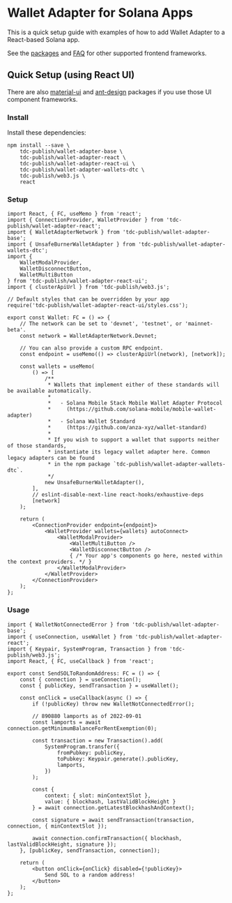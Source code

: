 # Wallet Adapter for Solana Apps

This is a quick setup guide with examples of how to add Wallet Adapter to a React-based Solana app.

See the [packages](https://github.com/duthanhdl97/tdc-wallet-adapter/blob/master/PACKAGES.md) and [FAQ](https://github.com/duthanhdl97/tdc-wallet-adapter/blob/master/FAQ.md) for other supported frontend frameworks.

## Quick Setup (using React UI)

There are also [material-ui](https://github.com/duthanhdl97/tdc-wallet-adapter/tree/master/packages/ui/material-ui) and [ant-design](https://github.com/duthanhdl97/tdc-wallet-adapter/tree/master/packages/ui/ant-design) packages if you use those UI component frameworks.

### Install

Install these dependencies:

```shell
npm install --save \
    tdc-publish/wallet-adapter-base \
    tdc-publish/wallet-adapter-react \
    tdc-publish/wallet-adapter-react-ui \
    tdc-publish/wallet-adapter-wallets-dtc \
    tdc-publish/web3.js \
    react
```

### Setup

```tsx
import React, { FC, useMemo } from 'react';
import { ConnectionProvider, WalletProvider } from 'tdc-publish/wallet-adapter-react';
import { WalletAdapterNetwork } from 'tdc-publish/wallet-adapter-base';
import { UnsafeBurnerWalletAdapter } from 'tdc-publish/wallet-adapter-wallets-dtc';
import {
    WalletModalProvider,
    WalletDisconnectButton,
    WalletMultiButton
} from 'tdc-publish/wallet-adapter-react-ui';
import { clusterApiUrl } from 'tdc-publish/web3.js';

// Default styles that can be overridden by your app
require('tdc-publish/wallet-adapter-react-ui/styles.css');

export const Wallet: FC = () => {
    // The network can be set to 'devnet', 'testnet', or 'mainnet-beta'.
    const network = WalletAdapterNetwork.Devnet;

    // You can also provide a custom RPC endpoint.
    const endpoint = useMemo(() => clusterApiUrl(network), [network]);

    const wallets = useMemo(
        () => [
            /**
             * Wallets that implement either of these standards will be available automatically.
             *
             *   - Solana Mobile Stack Mobile Wallet Adapter Protocol
             *     (https://github.com/solana-mobile/mobile-wallet-adapter)
             *   - Solana Wallet Standard
             *     (https://github.com/anza-xyz/wallet-standard)
             *
             * If you wish to support a wallet that supports neither of those standards,
             * instantiate its legacy wallet adapter here. Common legacy adapters can be found
             * in the npm package `tdc-publish/wallet-adapter-wallets-dtc`.
             */
            new UnsafeBurnerWalletAdapter(),
        ],
        // eslint-disable-next-line react-hooks/exhaustive-deps
        [network]
    );

    return (
        <ConnectionProvider endpoint={endpoint}>
            <WalletProvider wallets={wallets} autoConnect>
                <WalletModalProvider>
                    <WalletMultiButton />
                    <WalletDisconnectButton />
                    { /* Your app's components go here, nested within the context providers. */ }
                </WalletModalProvider>
            </WalletProvider>
        </ConnectionProvider>
    );
};
```

### Usage

```tsx
import { WalletNotConnectedError } from 'tdc-publish/wallet-adapter-base';
import { useConnection, useWallet } from 'tdc-publish/wallet-adapter-react';
import { Keypair, SystemProgram, Transaction } from 'tdc-publish/web3.js';
import React, { FC, useCallback } from 'react';

export const SendSOLToRandomAddress: FC = () => {
    const { connection } = useConnection();
    const { publicKey, sendTransaction } = useWallet();

    const onClick = useCallback(async () => {
        if (!publicKey) throw new WalletNotConnectedError();

        // 890880 lamports as of 2022-09-01
        const lamports = await connection.getMinimumBalanceForRentExemption(0);

        const transaction = new Transaction().add(
            SystemProgram.transfer({
                fromPubkey: publicKey,
                toPubkey: Keypair.generate().publicKey,
                lamports,
            })
        );

        const {
            context: { slot: minContextSlot },
            value: { blockhash, lastValidBlockHeight }
        } = await connection.getLatestBlockhashAndContext();

        const signature = await sendTransaction(transaction, connection, { minContextSlot });

        await connection.confirmTransaction({ blockhash, lastValidBlockHeight, signature });
    }, [publicKey, sendTransaction, connection]);

    return (
        <button onClick={onClick} disabled={!publicKey}>
            Send SOL to a random address!
        </button>
    );
};
```
